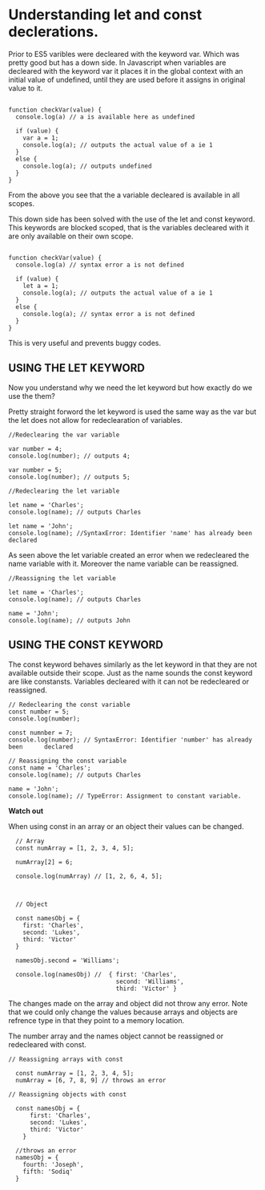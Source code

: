 # Understanding let and const declerations.

Prior to ES5 varibles were decleared with the keyword var. Which was pretty good but has a down side.
In Javascript when variables are decleared with the keyword var it places it in the global context with an initial value of undefined, until they are used before it assigns in original value to it.

```

function checkVar(value) {
  console.log(a) // a is available here as undefined

  if (value) {
    var a = 1;
    console.log(a); // outputs the actual value of a ie 1
  }
  else {
    console.log(a); // outputs undefined
  }
}

```

From the above you see that the a variable decleared is available in all scopes.

This down side has been solved with the use of the let and const keyword. This keywords are blocked scoped, that is the variables decleared with it are only available on their own scope.

```

function checkVar(value) {
  console.log(a) // syntax error a is not defined

  if (value) {
    let a = 1;
    console.log(a); // outputs the actual value of a ie 1
  }
  else {
    console.log(a); // syntax error a is not defined
  }
}

```

This is very useful and prevents buggy codes.

## USING THE LET KEYWORD

Now you understand why we need the let keyword but how exactly do we use the them?

Pretty straight forword the let keyword is used the same way as the var but the let does not allow for redeclearation of variables.

```
//Redeclearing the var variable

var number = 4;
console.log(number); // outputs 4;

var number = 5;
console.log(number); // outputs 5;

```

```
//Redeclearing the let variable

let name = 'Charles';
console.log(name); // outputs Charles

let name = 'John';
console.log(name); //SyntaxError: Identifier 'name' has already been declared

```

As seen above the let variable created an error when we redecleared the name variable with it. Moreover the name variable can be reassigned.

```
//Reassigning the let variable

let name = 'Charles';
console.log(name); // outputs Charles

name = 'John';
console.log(name); // outputs John

```

## USING THE CONST KEYWORD

The const keyword behaves similarly as the let keyword in that they are not available outside their scope. Just as the name sounds the const keyword are like constansts. Variables decleared with it can not be redecleared or reassigned.

```
// Redeclearing the const variable
const number = 5;
console.log(number);

const numnber = 7;
console.log(number); // SyntaxError: Identifier 'number' has already been      declared
```

```
// Reassigning the const variable
const name = 'Charles';
console.log(name); // outputs Charles

name = 'John';
console.log(name); // TypeError: Assignment to constant variable.
```

**Watch out**

When using const in an array or an object their values can be changed.

```
  // Array
  const numArray = [1, 2, 3, 4, 5];

  numArray[2] = 6;

  console.log(numArray) // [1, 2, 6, 4, 5];



  // Object

  const namesObj = {
    first: 'Charles',
    second: 'Lukes',
    third: 'Victor'
  }

  namesObj.second = 'Williams';

  console.log(namesObj) //  { first: 'Charles',
                              second: 'Williams',
                              third: 'Victor' }
```

The changes made on the array and object did not throw any error. Note that we could only change the values because arrays and objects are refrence type in that they point to a memory location.

The number array and the names object cannot be reassigned or redecleared with const.

```
// Reassigning arrays with const

  const numArray = [1, 2, 3, 4, 5];
  numArray = [6, 7, 8, 9] // throws an error

// Reassigning objects with const

  const namesObj = {
      first: 'Charles',
      second: 'Lukes',
      third: 'Victor'
    }
  
  //throws an error
  namesObj = {    
    fourth: 'Joseph',
    fifth: 'Sodiq'
  }

```


